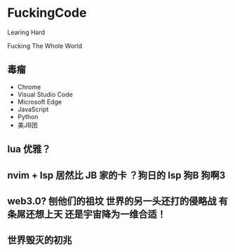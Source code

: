 # FuckingCode

Learing Hard


Fucking The Whole World

## 毒瘤
- Chrome
- Visual Studio Code
- Microsoft Edge
- JavaScript
- Python
- 美JB团

## lua 优雅？
## nvim + lsp 居然比 JB 家的卡 ？狗日的 lsp 狗B 狗啊3
## web3.0? 刨他们的祖坟 世界的另一头还打的侵略战 有条屌还想上天 还是宇宙降为一维合适！
## 世界毁灭的初兆
